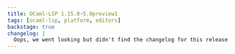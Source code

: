 ```yaml
---
title: OCaml-LSP 1.15.0~5.0preview1
tags: [ocaml-lsp, platform, editors]
backstage: true
changelog: |
  Oops, we went looking but didn't find the changelog for this release 🙈
---
```

